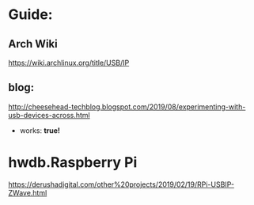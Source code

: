 # Guide:
## Arch Wiki
https://wiki.archlinux.org/title/USB/IP

## blog:
http://cheesehead-techblog.blogspot.com/2019/08/experimenting-with-usb-devices-across.html
- works: **true!**


# hwdb.Raspberry Pi
https://derushadigital.com/other%20projects/2019/02/19/RPi-USBIP-ZWave.html

